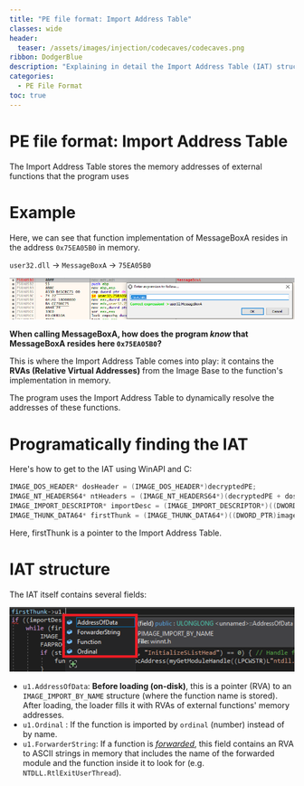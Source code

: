 ```yaml
---
title: "PE file format: Import Address Table"
classes: wide
header:
  teaser: /assets/images/injection/codecaves/codecaves.png
ribbon: DodgerBlue
description: "Explaining in detail the Import Address Table (IAT) structure in Portable Executable (PE) file"
categories:
  - PE File Format
toc: true
---
```


# PE file format: Import Address Table

The Import Address Table stores the memory addresses of external functions that the program uses
# Example

Here, we can see that function implementation of MessageBoxA resides in the address `0x75EA05B0` in memory.

`user32.dll` -> `MessageBoxA` -> `75EA05B0`

![MessageBoxA implementation](/assets/images/pefileformat/messagebox.png)

**When calling MessageBoxA, how does the program *know* that MessageBoxA resides here `0x75EA05B0`?**

This is where the Import Address Table comes into play: it contains the **RVAs (Relative Virtual Addresses)** from the Image Base to the function's implementation in memory.

The program uses the Import Address Table to dynamically resolve the addresses of these functions.

# Programatically finding the IAT

Here's how to get to the IAT using WinAPI and C:
```c
IMAGE_DOS_HEADER* dosHeader = (IMAGE_DOS_HEADER*)decryptedPE;
IMAGE_NT_HEADERS64* ntHeaders = (IMAGE_NT_HEADERS64*)(decryptedPE + dosHeader->e_lfanew);
IMAGE_IMPORT_DESCRIPTOR* importDesc = (IMAGE_IMPORT_DESCRIPTOR*)((DWORD_PTR)imageBase + ntHeaders->OptionalHeader.DataDirectory[IMAGE_DIRECTORY_ENTRY_IMPORT].VirtualAddress);
IMAGE_THUNK_DATA64* firstThunk = (IMAGE_THUNK_DATA64*)((DWORD_PTR)imageBase + importDesc->FirstThunk); // Locate IAT
```

Here, firstThunk is a pointer to the Import Address Table.
# IAT structure

The IAT itself contains several fields:

![MessageBoxA implementation](/assets/images/pefileformat/fields.png)

- `u1.AddressOfData`: **Before loading (on-disk)**, this is a pointer (RVA) to an `IMAGE_IMPORT_BY_NAME` structure (where the function name is stored). After loading, the loader fills it with RVAs of external functions' memory addresses.
- `u1.Ordinal` : If the function is imported by `ordinal` (number) instead of by name.
- `u1.ForwarderString`: If a function is [*forwarded*](https://devblogs.microsoft.com/oldnewthing/20060719-24/?p=30473), this field contains an RVA to ASCII strings in memory that includes the name of the forwarded module and the function inside it to look for (e.g. `NTDLL.RtlExitUserThread`).